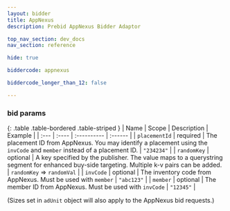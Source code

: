 ```yaml
---
layout: bidder
title: AppNexus
description: Prebid AppNexus Bidder Adaptor

top_nav_section: dev_docs
nav_section: reference

hide: true

biddercode: appnexus

biddercode_longer_than_12: false

---
```



### bid params

{: .table .table-bordered .table-striped }
| Name          | Scope    | Description                                                                                                                                 | Example                    |
| :---          | :----    | :----------                                                                                                                                 | :------                    |
| `placementId` | required | The placement ID from AppNexus.  You may identify a placement using the `invCode` and `member` instead of a placement ID.                   | `"234234"`                 |
| `randomKey`   | optional | A key specified by the publisher. The value maps to a querystring segment for enhanced buy-side targeting. Multiple k-v pairs can be added. | `randomKey` => `randomVal` |
| `invCode`     | optional | The inventory code from AppNexus. Must be used with `member`                                                                                | `"abc123"`                 |
| `member`      | optional | The member ID  from AppNexus. Must be used with `invCode`                                                                                   | `"12345"`                  |

(Sizes set in `adUnit` object will also apply to the AppNexus bid requests.)
